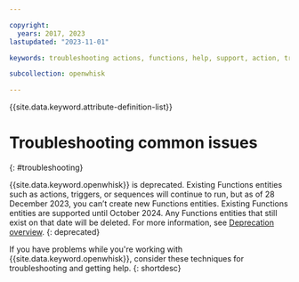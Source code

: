 ```yaml
---

copyright:
  years: 2017, 2023
lastupdated: "2023-11-01"

keywords: troubleshooting actions, functions, help, support, action, troubleshoot, system limits, configuration, api gateway

subcollection: openwhisk

---
```


{{site.data.keyword.attribute-definition-list}}

# Troubleshooting common issues
{: #troubleshooting}

{{site.data.keyword.openwhisk}} is deprecated. Existing Functions entities such as actions, triggers, or sequences will continue to run, but as of 28 December 2023, you can’t create new Functions entities. Existing Functions entities are supported until October 2024. Any Functions entities that still exist on that date will be deleted. For more information, see [Deprecation overview](/docs/openwhisk?topic=openwhisk-dep-overview).
{: deprecated}

If you have problems while you're working with {{site.data.keyword.openwhisk}}, consider these techniques for troubleshooting and getting help. 
{: shortdesc}


